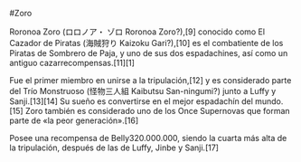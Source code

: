 #Zoro

Roronoa Zoro (ロロノア・ ゾロ Roronoa Zoro?),[9] conocido como El Cazador de Piratas (海賊狩り Kaizoku Gari?),[10] es el combatiente de los Piratas de Sombrero de Paja, y uno de sus dos espadachines, así como un antiguo cazarrecompensas.[11][1]

Fue el primer miembro en unirse a la tripulación,[12] y es considerado parte del Trío Monstruoso (怪物三人組 Kaibutsu San-ningumi?) junto a Luffy y Sanji.[13][14] Su sueño es convertirse en el mejor espadachín del mundo.[15] Zoro también es considerado uno de los Once Supernovas que forman parte de «la peor generación».[16]

Posee una recompensa de Belly320.000.000, siendo la cuarta más alta de la tripulación, después de las de Luffy, Jinbe y Sanji.[17]
